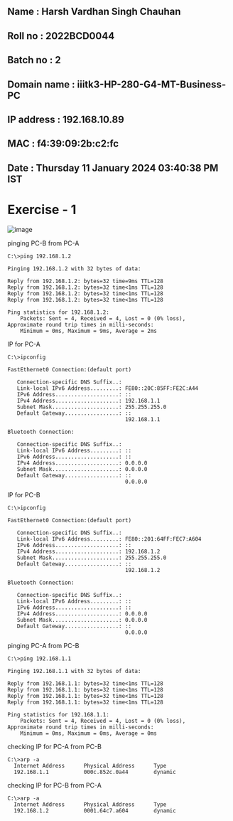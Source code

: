 ## Name : Harsh Vardhan Singh Chauhan
## Roll no : 2022BCD0044
## Batch no : 2
## Domain name : iiitk3-HP-280-G4-MT-Business-PC
## IP address : 192.168.10.89
## MAC : f4:39:09:2b:c2:fc
## Date : Thursday 11 January 2024 03:40:38 PM IST

# Exercise - 1
![image](https://github.com/Harshtherocking/Computer-Networks-ICS-224/assets/65885345/1c9c27f9-3454-416a-ada4-74ce65392cf5)

pinging PC-B from PC-A
```console
C:\>ping 192.168.1.2

Pinging 192.168.1.2 with 32 bytes of data:

Reply from 192.168.1.2: bytes=32 time=9ms TTL=128
Reply from 192.168.1.2: bytes=32 time<1ms TTL=128
Reply from 192.168.1.2: bytes=32 time<1ms TTL=128
Reply from 192.168.1.2: bytes=32 time<1ms TTL=128

Ping statistics for 192.168.1.2:
    Packets: Sent = 4, Received = 4, Lost = 0 (0% loss),
Approximate round trip times in milli-seconds:
    Minimum = 0ms, Maximum = 9ms, Average = 2ms
```

IP for PC-A
```console
C:\>ipconfig

FastEthernet0 Connection:(default port)

   Connection-specific DNS Suffix..: 
   Link-local IPv6 Address.........: FE80::20C:85FF:FE2C:A44
   IPv6 Address....................: ::
   IPv4 Address....................: 192.168.1.1
   Subnet Mask.....................: 255.255.255.0
   Default Gateway.................: ::
                                     192.168.1.1

Bluetooth Connection:

   Connection-specific DNS Suffix..: 
   Link-local IPv6 Address.........: ::
   IPv6 Address....................: ::
   IPv4 Address....................: 0.0.0.0
   Subnet Mask.....................: 0.0.0.0
   Default Gateway.................: ::
                                     0.0.0.0
```

IP for PC-B
```console
C:\>ipconfig

FastEthernet0 Connection:(default port)

   Connection-specific DNS Suffix..: 
   Link-local IPv6 Address.........: FE80::201:64FF:FEC7:A604
   IPv6 Address....................: ::
   IPv4 Address....................: 192.168.1.2
   Subnet Mask.....................: 255.255.255.0
   Default Gateway.................: ::
                                     192.168.1.2

Bluetooth Connection:

   Connection-specific DNS Suffix..: 
   Link-local IPv6 Address.........: ::
   IPv6 Address....................: ::
   IPv4 Address....................: 0.0.0.0
   Subnet Mask.....................: 0.0.0.0
   Default Gateway.................: ::
                                     0.0.0.0
```
pinging PC-A from PC-B
```console
C:\>ping 192.168.1.1

Pinging 192.168.1.1 with 32 bytes of data:

Reply from 192.168.1.1: bytes=32 time<1ms TTL=128
Reply from 192.168.1.1: bytes=32 time<1ms TTL=128
Reply from 192.168.1.1: bytes=32 time<1ms TTL=128
Reply from 192.168.1.1: bytes=32 time<1ms TTL=128

Ping statistics for 192.168.1.1:
    Packets: Sent = 4, Received = 4, Lost = 0 (0% loss),
Approximate round trip times in milli-seconds:
    Minimum = 0ms, Maximum = 0ms, Average = 0ms
```

checking IP for PC-A from PC-B
```console
C:\>arp -a
  Internet Address      Physical Address      Type
  192.168.1.1           000c.852c.0a44        dynamic

```

checking IP for PC-B from PC-A
```console
C:\>arp -a
  Internet Address      Physical Address      Type
  192.168.1.2           0001.64c7.a604        dynamic
```


